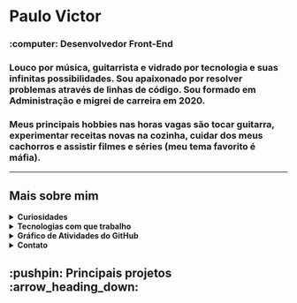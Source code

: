 <h1>Paulo Victor</h1>
<h3>:computer: Desenvolvedor Front-End</h3>

<h3>Louco por música, guitarrista e vidrado por tecnologia e suas infinitas possibilidades. Sou apaixonado por resolver problemas através de linhas de código. Sou formado em Administração e migrei de carreira em 2020.</h3>
<h3>Meus principais hobbies nas horas vagas são tocar guitarra, experimentar receitas novas na cozinha, cuidar dos meus cachorros e assistir filmes e séries (meu tema favorito é máfia).</h3>

----

<h2>Mais sobre mim</h2>

<details>
 <summary><strong>Curiosidades</strong></summary>
  <br>
    <div align="left">
Atuo como Desenvolvedor Front-End desenvolvendo aplicações web focado em entregar uma interface de qualidade e com a melhor experiencia possivel para o usuario. No Back-End desenvolvo API Rests e tenho conhecimento sobre banco de dados como PostgreSQL e MongoDB. Tenho experiência com os sistemas operacionais como Windows, MacOS e Linux (Ubuntu LTS) e uma noção de Terraform, Docker e AWS.
    </div>
  <br>
    <div align="left">
Estudo constantemente <strong>JavaScript</strong>, <strong>TypeScript</strong>, <strong>React</strong> e <strong>Node</strong>.
    </div>
  <br>
  <div align="left">
Pergunte-me sobre <strong>qualquer coisa!</strong> Se eu puder ajudar, será um prazer!
  </div>
  <br>
</details>

<details>
 <summary><strong>Tecnologias com que trabalho</strong></summary>
  <br>
 <div style="display: inline_block"><br>
  <img align="center" alt="Git" height="30" width="40" src="https://cdn.jsdelivr.net/gh/devicons/devicon/icons/git/git-plain.svg">
  <img align="center" alt="HTML" height="30" width="40" src="https://raw.githubusercontent.com/devicons/devicon/master/icons/html5/html5-original.svg">
  <img align="center" alt="CSS" height="30" width="40" src="https://raw.githubusercontent.com/devicons/devicon/master/icons/css3/css3-original.svg">
  <img align="center" alt="Js" height="30" width="40" src="https://raw.githubusercontent.com/devicons/devicon/master/icons/javascript/javascript-plain.svg">
  <img align="center" alt="Typescript" height="30" width="40" src="https://cdn.jsdelivr.net/gh/devicons/devicon/icons/typescript/typescript-original.svg">
  <img align="center" alt="React" height="30" width="40" src="https://raw.githubusercontent.com/devicons/devicon/master/icons/react/react-original.svg">
  <img align="center" alt="Next" height="30" width="40" src="https://github.com/devicons/devicon/blob/v2.15.1/icons/nextjs/nextjs-original.svg">
  <img align="center" alt="Bootstrap" height="30" width="40" src="https://cdn.jsdelivr.net/gh/devicons/devicon/icons/bootstrap/bootstrap-plain-wordmark.svg">
  <img align="center" alt="Sass-Icon" height="30" width="40" src="https://cdn.jsdelivr.net/gh/devicons/devicon/icons/sass/sass-original.svg">
  <img align="center" alt="TailwindCSS-Icon" height="30" width="40" src="https://cdn.jsdelivr.net/gh/devicons/devicon/icons/tailwindcss/tailwindcss-plain.svg">
  <img align="center" alt="Node" height="30" width="40" src="https://cdn.jsdelivr.net/gh/devicons/devicon/icons/nodejs/nodejs-original.svg">
  <img align="center" alt="Express" height="30" width="40" src="https://github.com/devicons/devicon/blob/v2.15.1/icons/express/express-original.svg">
  <img align="center" alt="Python" height="30" width="40" src="https://cdn.jsdelivr.net/gh/devicons/devicon/icons/python/python-original.svg">
  <img align="center" alt="Django" height="30" width="40" src="https://cdn.jsdelivr.net/gh/devicons/devicon/icons/django/django-plain.svg">
  <img align="center" alt="Docker" height="30" width="40" src="https://cdn.jsdelivr.net/gh/devicons/devicon/icons/docker/docker-plain.svg">
  <img align="center" alt="PostgreSQL-Icon" height="30" width="40" src="https://cdn.jsdelivr.net/gh/devicons/devicon/icons/postgresql/postgresql-plain-wordmark.svg">
  <img align="center" alt="MongoDB-Icon" height="30" width="40" src="https://cdn.jsdelivr.net/gh/devicons/devicon/icons/mongodb/mongodb-plain-wordmark.svg">
</div>
 <br>
</details>

<details>
 <summary><strong>Gráfico de Atividades do GitHub</strong></summary>  
  <br>
    <div align="left">
      <img height="150em" src="https://github-profile-summary-cards.vercel.app/api/cards/repos-per-language?username=pvcapuano&layout=compact&theme=tokyonight"/>
      <img height="150em" src="https://github-profile-summary-cards.vercel.app/api/cards/most-commit-language?username=pvcapuano&layout=compact&theme=tokyonight"/>
    </div>
  <br>
    <div align="left">
      <img height="150em" src="https://github-profile-summary-cards.vercel.app/api/cards/profile-details?username=pvcapuano&theme=tokyonight"/>
    </div>
  <br>
</details>
  
<details>
 <summary><strong>Contato</strong></summary>
  <br>
    <div align="left">
      <a href="https://www.linkedin.com/in/pvcapuano" target="_blank"><img src="https://img.shields.io/badge/-LinkedIn-%230077B5?style=for-the-badge&logo=linkedin&logoColor=white" target="_blank"></a>    
  <a href = "mailto:pvcapuano@gmail.com"><img src="https://img.shields.io/badge/-Gmail-%23333?style=for-the-badge&logo=gmail&logoColor=white" target="_blank"></a>
    </div>
  <br>
</details>

 <h2>:pushpin: Principais projetos :arrow_heading_down:</h2>
